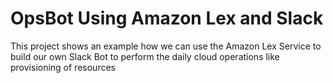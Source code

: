 # OpsBot Using Amazon Lex and Slack
This project shows an example how we can use the Amazon Lex Service to build our own Slack Bot to perform the daily cloud operations like provisioning of resources
